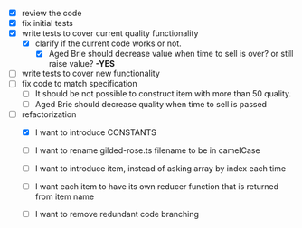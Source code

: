- [x] review the code
- [x] fix initial tests
- [x] write tests to cover current quality functionality
  - [x] clarify if the current code works or not.
    - [x] Aged Brie should decrease value when time to sell is over? or still raise value? **-YES**
- [ ] write tests to cover new functionality
- [ ] fix code to match specification
  - [ ] It should be not possible to construct item with more than 50 quality.
  - [ ] Aged Brie should decrease quality when time to sell is passed
- [ ] refactorization
  - [x] I want to introduce CONSTANTS
  - [ ] I want to rename gilded-rose.ts filename to be in camelCase
  - [ ] I want to introduce item, instead of asking array by index each time 
  - [ ] I want each item to have its own reducer function that is returned from item name
  - [ ] I want to remove redundant code branching
  
  
